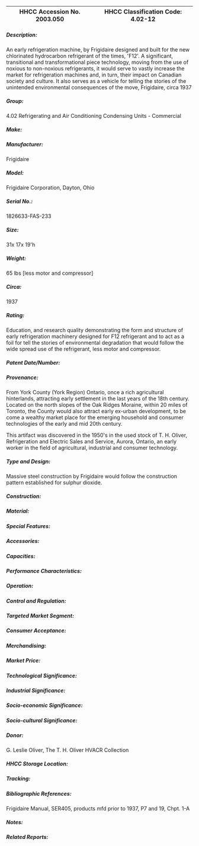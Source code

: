 | **HHCC Accession No. 2003.050** |**HHCC Classification Code:  4.02-12**|
| ----------- | ----------- |
##### Description:
An early refrigeration machine, by Frigidaire designed and built for the new chlorinated hydrocarbon refrigerant of the times, 'F12'. A significant, transitional and transformational piece technology, moving from the use of noxious to non-noxious refrigerants, it would serve to vastly increase the market for refrigeration machines and, in turn, their impact on Canadian society and culture. It also serves as a vehicle for telling the stories of the unintended environmental consequences of the move, Frigidaire, circa 1937
##### Group:
4.02 Refrigerating and Air Conditioning Condensing Units - Commercial

##### Make:


##### Manufacturer:
Frigidaire

##### Model:
Frigidaire Corporation, Dayton, Ohio

##### Serial No.:
1826633-FAS-233

##### Size:
31x 17x 19'h

##### Weight:
65 lbs [less motor and compressor]

##### Circa:
1937

##### Rating:
Education, and research quality demonstrating the form and structure of early refrigeration machinery designed for F12 refrigerant and to act as a foil for tell the stories of environmental degradation that would follow the wide spread use of the refrigerant, less motor and compressor.

##### Patent Date/Number:


##### Provenance:
From York County (York Region) Ontario, once a rich agricultural hinterlands, attracting early settlement in the last years of the 18th century. Located on the north slopes of the Oak Ridges Moraine, within 20 miles of Toronto, the County would also attract early ex-urban development, to be come a wealthy market place for the emerging household and consumer technologies of the early and mid 20th century. 

This artifact was discovered in the 1950's in the used stock of T. H. Oliver, Refrigeration and Electric Sales and Service, Aurora, Ontario, an early worker in the field of agricultural, industrial and consumer technology.

##### Type and Design:
Massive steel construction by Frigidaire would follow the construction pattern established for sulphur dioxide.

##### Construction:


##### Material:


##### Special Features:


##### Accessories:


##### Capacities:


##### Performance Characteristics:


##### Operation:


##### Control and Regulation:


##### Targeted Market Segment:


##### Consumer Acceptance:


##### Merchandising:


##### Market Price:


##### Technological Significance:


##### Industrial Significance:


##### Socio-economic Significance:


##### Socio-cultural Significance:


##### Donor:
G. Leslie Oliver, The T. H. Oliver HVACR Collection

##### HHCC Storage Location:


##### Tracking:


##### Bibliographic References:
Frigidaire Manual, SER405, products mfd prior to 1937, P7 and 19, Chpt. 1-A

##### Notes:


##### Related Reports:

